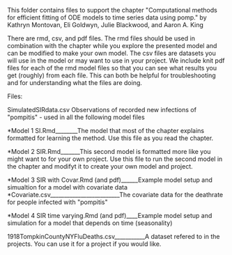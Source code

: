 This folder contains files to support the chapter "Computational methods for efficient fitting of ODE models to time series data using pomp."  by Kathryn Montovan, Eli Goldwyn, Julie Blackwood, and Aaron A. King

There are rmd, csv, and pdf files. The rmd files should be used in combination with the chapter while you explore the 
presented model and can be modified to make your own model. The csv files are datasets you will use in the model or
may want to use in your project. We include knit pdf files for each of the rmd model files so that you can see what results 
you get (roughly) from each file. This can both be helpful for troubleshooting and for understanding what the files are doing. 

Files:

SimulatedSIRdata.csv  Observations of recorded new infections of "pompitis" - used in all the following model files                     

*Model 1 SI.Rmd________The model that most of the chapter explains formatted for learning the method. Use this file as you read the chapter. 

*Model 2 SIR.Rmd_______This second model is formatted more like you might want to for your own project. Use this file to run the second model in the chapter and modifyt it to create your own model and project. 

*Model 3 SIR with Covar.Rmd (and pdf)______Example model setup and simualtion for a model with covariate data
*Covariate.csv_________________________The covariate data for the deathrate for people infected with "pompitis"

*Model 4 SIR time varying.Rmd (and pdf)____Example model setup and simulation for a model that depends on time (seasonality)

1918TompkinCountyNYFluDeaths.csv___________A dataset refered to in the projects. You can use it for a project if you would like. 
